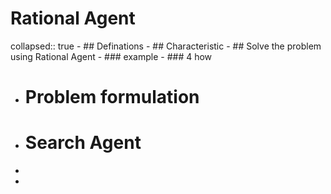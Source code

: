 # Rational Agent
collapsed:: true
	- ## Definations
	- ## Characteristic
	- ## Solve the problem using  Rational Agent
		- ### example
		- ### 4 how
- # Problem formulation
- # Search Agent
-
-
